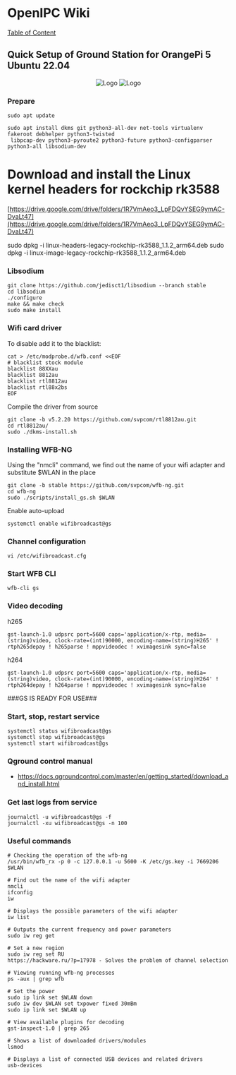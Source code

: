 # OpenIPC Wiki
[Table of Content](../README.md)

Quick Setup of Ground Station for OrangePi 5 Ubuntu 22.04
---------------------------------------------------------

<p align="center">
  <img src="https://github.com/OpenIPC/wiki/blob/master/images/pi5-plus.png?raw=true" alt="Logo"/>
  <img src="https://github.com/OpenIPC/wiki/blob/master/images/pi-5.png?raw=true" alt="Logo"/>
</p>

### Prepare

```
sudo apt update
```

```
sudo apt install dkms git python3-all-dev net-tools virtualenv fakeroot debhelper python3-twisted
 libpcap-dev python3-pyroute2 python3-future python3-configparser python3-all libsodium-dev
```

# Download and install the Linux kernel headers for rockchip rk3588

[https://drive.google.com/drive/folders/1R7VmAeo3_LpFDQvYSEG9ymAC-DvaLt47](https://drive.google.com/drive/folders/1R7VmAeo3_LpFDQvYSEG9ymAC-DvaLt47)

sudo dpkg -i linux-headers-legacy-rockchip-rk3588_1.1.2_arm64.deb
sudo dpkg -i linux-image-legacy-rockchip-rk3588_1.1.2_arm64.deb
### Libsodium

```
git clone https://github.com/jedisct1/libsodium --branch stable
cd libsodium
./configure
make && make check
sudo make install
```
### Wifi card driver

To disable add it to the blacklist:

```
cat > /etc/modprobe.d/wfb.conf <<EOF
# blacklist stock module
blacklist 88XXau
blacklist 8812au
blacklist rtl8812au
blacklist rtl88x2bs
EOF
```
Compile the driver from source

```
git clone -b v5.2.20 https://github.com/svpcom/rtl8812au.git
cd rtl8812au/
sudo ./dkms-install.sh
```
### Installing WFB-NG

Using the "nmcli" command, we find out the name of your wifi adapter and substitute $WLAN in the place

```
git clone -b stable https://github.com/svpcom/wfb-ng.git
cd wfb-ng
sudo ./scripts/install_gs.sh $WLAN
```
Enable auto-upload

```
systemctl enable wifibroadcast@gs
```
### Channel configuration

```
vi /etc/wifibroadcast.cfg
```
### Start WFB CLI

```
wfb-cli gs
```
### Video decoding

h265

```
gst-launch-1.0 udpsrc port=5600 caps='application/x-rtp, media=(string)video, clock-rate=(int)90000, encoding-name=(string)H265' ! rtph265depay ! h265parse ! mppvideodec ! xvimagesink sync=false
```
h264

```
gst-launch-1.0 udpsrc port=5600 caps='application/x-rtp, media=(string)video, clock-rate=(int)90000, encoding-name=(string)H264' ! rtph264depay ! h264parse ! mppvideodec ! xvimagesink sync=false
```
###GS IS READY FOR USE###

### Start, stop, restart service

```
systemctl status wifibroadcast@gs
systemctl stop wifibroadcast@gs
systemctl start wifibroadcast@gs
```
### Qground control manual

- https://docs.qgroundcontrol.com/master/en/getting_started/download_and_install.html

### Get last logs from service
```
journalctl -u wifibroadcast@gs -f
journalctl -xu wifibroadcast@gs -n 100
```
### Useful commands

```
# Checking the operation of the wfb-ng
/usr/bin/wfb_rx -p 0 -c 127.0.0.1 -u 5600 -K /etc/gs.key -i 7669206 $WLAN

# Find out the name of the wifi adapter
nmcli
ifconfig
iw

# Displays the possible parameters of the wifi adapter
iw list

# Outputs the current frequency and power parameters
sudo iw reg get

# Set a new region
sudo iw reg set RU
https://hackware.ru/?p=17978 - Solves the problem of channel selection

# Viewing running wfb-ng processes
ps -aux | grep wfb

# Set the power
sudo ip link set $WLAN down
sudo iw dev $WLAN set txpower fixed 30mBm
sudo ip link set $WLAN up

# View available plugins for decoding
gst-inspect-1.0 | grep 265

# Shows a list of downloaded drivers/modules
lsmod

# Displays a list of connected USB devices and related drivers
usb-devices
```
